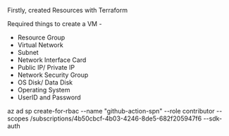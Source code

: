 Firstly, created Resources with Terraform 

Required things to create a VM - 
- Resource Group
- Virtual Network
- Subnet
- Network Interface Card
- Public IP/ Private IP
- Network Security Group
- OS Disk/ Data Disk
- Operating System
- UserID and Password


az ad sp create-for-rbac --name "github-action-spn" --role contributor --scopes /subscriptions/4b50cbcf-4b03-4246-8de5-682f205947f6 --sdk-auth

